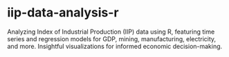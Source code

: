 # iip-data-analysis-r
Analyzing Index of Industrial Production (IIP) data using R, featuring time series and regression models for GDP, mining, manufacturing, electricity, and more. Insightful visualizations for informed economic decision-making.
